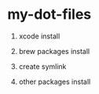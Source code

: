 # my-dot-files

1. xcode install

2. brew packages install

3. create symlink

4. other packages install
